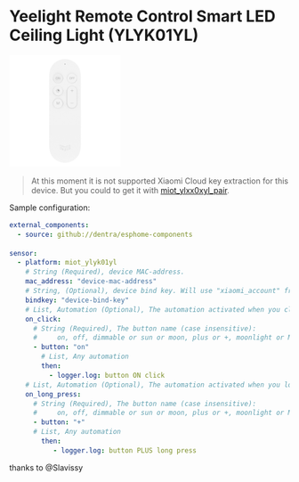 # Yeelight Remote Control Smart LED Ceiling Light (YLYK01YL)

<img src="miot_ylyk01yl.png" alt="YLYK01YL" width="200"/>

> At this moment it is not supported Xiaomi Cloud key extraction for this device. But you could to get it with [miot_ylxx0xyl_pair](../miot_ylxx0xyl_pair).

Sample configuration:
```yaml
external_components:
  - source: github://dentra/esphome-components

sensor:
  - platform: miot_ylyk01yl
    # String (Required), device MAC-address.
    mac_address: "device-mac-address"
    # String, (Optional), device bind key. Will use "xiaomi_account" from "miot" if absent to automaticaly get the bindkey.
    bindkey: "device-bind-key"
    # List, Automation (Optional), The automation activated when you clicked specified button
    on_click:
      # String (Required), The button name (case insensitive):
      #     on, off, dimmable or sun or moon, plus or +, moonlight or M, minus or -
      - button: "on"
        # List, Any automation
        then:
          - logger.log: button ON click
    # List, Automation (Optional), The automation activated when you log pressed specified button
    on_long_press:
      # String (Required), The button name (case insensitive):
      #     on, off, dimmable or sun or moon, plus or +, moonlight or M, minus or -
      - button: "+"
      # List, Any automation
        then:
           - logger.log: button PLUS long press

```

thanks to @Slavissy
